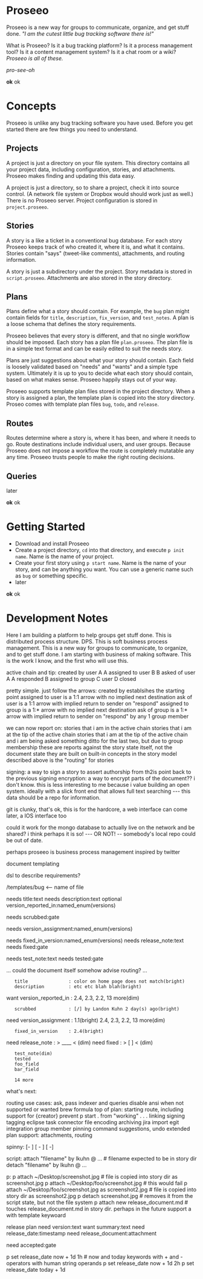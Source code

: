 # Proseeo

Proseeo is a new way for groups to communicate, organize, and get stuff done. _"I am the cutest little bug tracking software there is!"_

What is Proseeo? Is it a bug tracking platform? Is it a process management tool? Is it a content management system? Is it a chat room or a wiki? *Proseeo is all of these.*

*pro-see-oh*

**ok** ok

# Concepts

Proseeo is unlike any bug tracking software you have used. Before you get started there are few things you need to understand.

## Projects

A project is just a directory on your file system. This directory contains all your project data, including configuration, stories, and attachments. Proseeo makes finding and updating this data easy.

A project is just a directory, so to share a project, check it into source control. (A network file system or Dropbox would should work just as well.) There is no Proseeo server. Project configuration is stored in `project.proseeo`.

## Stories

A story is a like a ticket in a conventional bug database. For each story Proseeo keeps track of who created it, where it is, and what it contains. Stories contain "says" (tweet-like comments), attachments, and routing information.

A story is just a subdirectory under the project. Story metadata is stored in `script.proseeo`. Attachments are also stored in the story directory.

## Plans

Plans define what a story should contain. For example, the `bug` plan might contain fields for `title`, `description`, `fix_version`, and `test_notes`. A plan is a loose schema that defines the story requirements.

Proseeo believes that every story is different, and that no single workflow should be imposed. Each story has a plan file `plan.proseeo`. The plan file is in a simple text format and can be easily edited to suit the needs story.

Plans are just suggestions about what your story should contain. Each field is loosely validated based on "needs" and "wants" and a simple type system. Ultimately it is up to you to decide what each story should contain, based on what makes sense. Proseeo happily stays out of your way.

Proseeo supports template plan files stored in the project directory. When a story is assigned a plan, the template plan is copied into the story directory. Proseo comes with template plan files `bug`, `todo`, and `release`.

## Routes

Routes determine where a story is, where it has been, and where it needs to go. Route destinations include individual users, and user groups. Because Proseeo does not impose a workflow the route is completely mutatable any any time. Proseeo trusts people to make the right routing decisions.

## Queries

later

**ok** ok

# Getting Started

* Download and install Proseeo
* Create a project directory, `cd` into that directory, and execute `p init name`. Name is the name of your project.
* Create your first story using `p start name`. Name is the name of your story, and can be anything you want. You can use a generic name such as `bug` or something specific.
* later

**ok** ok

# Development Notes

Here I am building a platform to help groups get stuff done. This is distributed
process structure. DPS. This is soft business process management.
This is a new way for groups to communicate, to organize, and to get stuff done.
I am starting with business of making software. This is the work I know, and the
first who will use this.

active chain and tip:
created by user A
A assigned to user B
B asked of user A
A responded
B assigned to group C
user D closed

pretty simple. just follow the arrows:
   created by establsihes the starting point
   assigned to user is a 1:1 arrow with no implied next destination
   ask of user is a 1:1 arrow with implied return to sender on "respond"
   assigned to group is a 1:* arrow with no implied next destination
   ask of group is a 1:* arrow with implied return to sender on "respond" by any 1 group member

we can now report on:
   stories that i am in the active chain
   stories that i am at the tip of the active chain
   stories that i am at the tip of the active chain and i am being asked something
   ditto for the last two, but due to group membership
these are reports against the story state itself, not the document state
they are built on built-in concepts in the story model
described above is the "routing" for stories

signing: a way to sign a story to assert authorship from th2is point back to the previous signing
encryption: a way to encrypt parts of the document?? i don't know. this is less interesting to me because i value building an open system. ideally with a slick front end that allows full text searching --- this data should be a repo for information.

git is clunky, that's ok, this is for the hardcore, a web interface can come later, a IOS interface too

could it work for the mongo database to actually live on the network and be shared? i think perhaps it is so!
  --- OR NOT! -- somebody's local repo could be out of date.

perhaps proseeo is business process management inspired by twitter

document templating

dsl to describe requirements?

/templates/bug <-- name of file

needs title:text
needs description:text
optional version_reported_in:named_enum(versions)

needs scrubbed:gate

needs version_assignment:named_enum(versions)

needs fixed_in_version:named_enum(versions)
needs release_note:text
needs fixed:gate

needs test_note:text
needs tested:gate

...
could the document itself somehow advise routing?
...

       title               : color on home page does not match(bright)
       description         : etc etc blah blah(bright)
  want version_reported_in : 2.4, 2.3, 2.2, 13 more(dim)

       scrubbed            : [/] by Landon Kuhn 2 day(s) ago(bright)

  need version_assignment  : 1.1(bright) 2.4, 2.3, 2.2, 13 more(dim)

       fixed_in_version    : 2.4(bright)
  need release_note        : > ____ < (dim)
  need fixed               : > [ ] < (dim)

       test_note(dim)
       tested
       foo_field
       bar_field

       14 more







what's next:

  routing use cases: ask, pass
  indexer and queries
  disable ansi when not supported or wanted
  brew formula
  top of plan: starting route, including support for {creator}
  prevent p start . from "working"
  .
  .
  .
  linking
  signing
  tagging
  eclipse task connector
  file encoding
  archiving
  jira import
  egit integration
  group member pinning
  command suggestions, undo
  extended plan support: attachments, routing

spinny:
  [-  ]
  [ - ]
  [  -]


script:
  attach "filename" by lkuhn @ ... # filename expected to be in story dir
  detach "filename" by lkuhn @ ...

p:
  p attach ~/Desktop/screenshot.jpg # file is copied into story dir as screenshot.jpg
  p attach ~/Desktop/foo/screenshot.jpg # this would fail
  p attach ~/Desktop/foo/screenshot.jpg as screenshot2.jpg # file is copied into story dir as screenshot2.jpg
  p detach screenshot.jpg # removes it from the script state, but not the file system
  p attach new release_document.md # touches release_document.md in story dir. perhaps in the future support a with template keywoard

release plan
  need version:text
  want summary:text
  need release_date:timestamp
  need release_document:attachment

  need accepted:gate

p set release_date now + 1d 1h # now and today keywords with + and - operators with human string operands
p set release_date now + 1d 2h
p set release_date today + 1d
